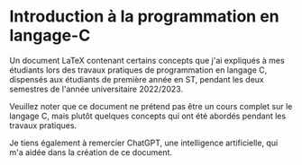 # Introduction à la programmation en langage-C
Un document LaTeX contenant certains concepts que j'ai expliqués à mes étudiants lors des travaux pratiques de programmation en langage C, dispensés aux étudiants de première année en ST, pendant les deux semestres de l'année universitaire 2022/2023.

Veuillez noter que ce document ne prétend pas être un cours complet sur le langage C, mais plutôt quelques concepts qui ont été abordés pendant les travaux pratiques.

Je tiens également à remercier ChatGPT, une intelligence artificielle, qui m'a aidée dans la création de ce document.
